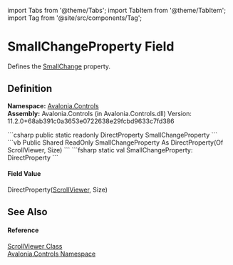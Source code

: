 import Tabs from '@theme/Tabs'; 
import TabItem from '@theme/TabItem'; 
import Tag from '@site/src/components/Tag'; 

# SmallChangeProperty Field


Defines the <a href="P_Avalonia_Controls_ScrollViewer_SmallChange">SmallChange</a> property.



## Definition
**Namespace:** <a href="N_Avalonia_Controls">Avalonia.Controls</a>  
**Assembly:** Avalonia.Controls (in Avalonia.Controls.dll) Version: 11.2.0+68ab391c0a3653e0722638e29fcbd9633c7fd386

<Tabs groupId="api-code-preview">
<TabItem value="csharp" label="C#">
```csharp
public static readonly DirectProperty<ScrollViewer, Size> SmallChangeProperty
```
</TabItem>
<TabItem value="vb" label="VB">
```vb
Public Shared ReadOnly SmallChangeProperty As DirectProperty(Of ScrollViewer, Size)
```
</TabItem>
<TabItem value="fsharp" label="F#">
```fsharp
static val SmallChangeProperty: DirectProperty<ScrollViewer, Size>
```
</TabItem>
</Tabs>



#### Field Value
DirectProperty(<a href="T_Avalonia_Controls_ScrollViewer">ScrollViewer</a>, Size)

## See Also


#### Reference
<a href="T_Avalonia_Controls_ScrollViewer">ScrollViewer Class</a>  
<a href="N_Avalonia_Controls">Avalonia.Controls Namespace</a>  
